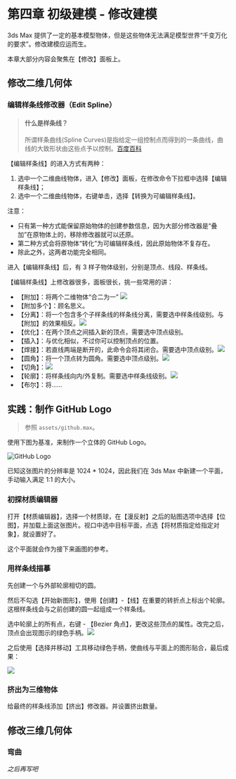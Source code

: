# 第四章 初级建模 - 修改建模

3ds Max 提供了一定的基本模型物体，但是这些物体无法满足模型世界“千变万化的要求”。修改建模应运而生。

本章大部分内容会聚焦在【修改】面板上。

## 修改二维几何体

### 编辑样条线修改器（Edit Spline）

> #### 什么是样条线？
> 所谓样条曲线(Spline Curves)是指给定一组控制点而得到的一条曲线，曲线的大致形状由这些点予以控制。[百度百科][bdlink]

【编辑样条线】的进入方式有两种：
1. 选中一个二维曲线物体，进入【修改】面板，在修改命令下拉框中选择【编辑样条线】；
2. 选中一个二维曲线物体，右键单击，选择【转换为可编辑样条线】。

注意：
- 只有第一种方式能保留原始物体的创建参数信息，因为大部分修改器是“叠加”在原物体上的，移除修改器就可以还原。
- 第二种方式会将原物体“转化”为可编辑样条线，因此原始物体不复存在。
- 除此之外，这两者功能完全相同。

进入【编辑样条线】后，有 3 样子物体级别，分别是顶点、线段、样条线。

【编辑样条线】上修改器很多，面板很长，挑一些常用的讲：
- 【附加】：将两个二维物体“合二为一” ![](res/attach.gif)
- 【附加多个】：顾名思义。
- 【分离】：将一个包含多个子样条线的样条线分离，需要选中样条线级别。与【附加】的效果相反。![](res/detach.gif)
- 【优化】：在两个顶点之间插入新的顶点，需要选中顶点级别。
- 【插入】：与优化相似，不过你可以控制顶点的位置。
- 【焊接】：若直线两端是断开的，此命令会将其闭合。需要选中顶点级别。![](res/welding.gif)
- 【圆角】：将一个顶点转为圆角。需要选中顶点级别。![](res/rounding.gif)
- 【切角】：![](res/cutting-angle.gif)
- 【轮廓】：将样条线向内/外复制。需要选中样条线级别。![](res/outline.gif)
- 【布尔】：将……

## 实践：制作 GitHub Logo

> 参照 `assets/github.max`。

使用下图为基准，来制作一个立体的 GitHub Logo。

![GitHub Logo](assets/Octicons-mark-github.jpg)

已知这张图片的分辨率是 1024 * 1024，因此我们在 3ds Max 中新建一个平面，手动输入满足 1:1 的大小。

### 初探材质编辑器

打开【材质编辑器】，选择一个材质球，在【漫反射】之后的贴图选项中选择【位图】，并加载上面这张图片。视口中选中目标平面，点选【将材质指定给指定对象】，就设置好了。

这个平面就会作为接下来画图的参考。

### 用样条线描摹

先创建一个与外部轮廓相切的圆。

然后不勾选【开始新图形】，使用【创建】-【线】在重要的转折点上标出个轮廓。这根样条线会与之前创建的圆一起组成一个样条线。

选中轮廓上的所有点，右键 - 【Bezier 角点】，更改这些顶点的属性。改完之后，顶点会出现图示的绿色手柄。![](res/handles.png)

之后使用【选择并移动】工具移动绿色手柄，使曲线与平面上的图形贴合，最后成果：

![](res/outcome-line.png)

### 挤出为三维物体

给最终的样条线添加【挤出】修改器。并设置挤出数量。

## 修改三维几何体

### 弯曲

*之后再写吧*

[bdlink]: https://baike.baidu.com/item/%E6%A0%B7%E6%9D%A1%E6%9B%B2%E7%BA%BF